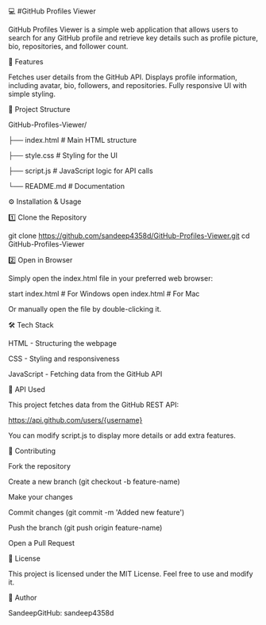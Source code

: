💻 #GitHub Profiles Viewer

GitHub Profiles Viewer is a simple web application that allows users to search for any GitHub profile and retrieve key details such as profile picture, bio, repositories, and follower count.

🚀 Features

Fetches user details from the GitHub API.
Displays profile information, including avatar, bio, followers, and repositories.
Fully responsive UI with simple styling.

📂 Project Structure

GitHub-Profiles-Viewer/

├── index.html    # Main HTML structure

├── style.css     # Styling for the UI

├── script.js     # JavaScript logic for API calls

└── README.md     # Documentation

⚙️ Installation & Usage

1️⃣ Clone the Repository

git clone https://github.com/sandeep4358d/GitHub-Profiles-Viewer.git
cd GitHub-Profiles-Viewer

2️⃣ Open in Browser

Simply open the index.html file in your preferred web browser:

start index.html  # For Windows
open index.html   # For Mac

Or manually open the file by double-clicking it.

🛠️ Tech Stack

HTML - Structuring the webpage

CSS - Styling and responsiveness

JavaScript - Fetching data from the GitHub API

🎯 API Used

This project fetches data from the GitHub REST API:

https://api.github.com/users/{username}

You can modify script.js to display more details or add extra features.

🐜 Contributing

Fork the repository

Create a new branch (git checkout -b feature-name)

Make your changes

Commit changes (git commit -m 'Added new feature')

Push the branch (git push origin feature-name)

Open a Pull Request

📝 License

This project is licensed under the MIT License. Feel free to use and modify it.

👤 Author

SandeepGitHub: sandeep4358d

